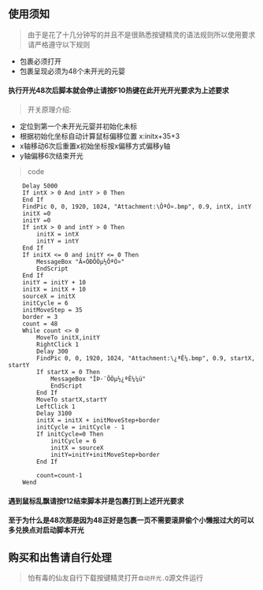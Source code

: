 ## 使用须知

> 由于是花了十几分钟写的并且不是很熟悉按键精灵的语法规则所以使用要求请严格遵守以下规则

- 包裹必须打开
- 包裹呈现必须为48个未开光的元婴

#### 执行开光48次后脚本就会停止请按F10热键在此开光开光要求为上述要求
> 开关原理介绍:

- 定位到第一个未开光元婴并初始化未标
- 根据初始化坐标自动计算鼠标偏移位置 x:initx+35+3
- x轴移动6次后重置x初始坐标按x偏移方式偏移y轴
- y轴偏移6次结束开光

> code

        Delay 5000
        If intX > 0 And intY > 0 Then
        End If
        FindPic 0, 0, 1920, 1024, "Attachment:\ÔªÓ¤.bmp", 0.9, intX, intY
        initX =0 
        initY =0 
        If intX > 0 and intY > 0 Then 
            initX = intX 
            initY = intY
        End If
        If initX <= 0 and initY <= 0 Then 
            MessageBox "Ã»ÓÐÕÒµ½ÔªÓ¤"
            EndScript
        End If
        initY = initY + 10
        initX = initX + 10
        sourceX = initX
        initCycle = 6
        initMoveStep = 35
        border = 3
        count = 48
        While count <> 0
            MoveTo initX,initY
            RightClick 1
            Delay 300
            FindPic 0, 0, 1920, 1024, "Attachment:\¿ªÊ¼.bmp", 0.9, startX, startY
            If startX = 0 Then 
                MessageBox "ÎÞ·¨ÕÒµ½¿ªÊ¼¼ü"
                EndScript
            End If
            MoveTo startX,startY
            LeftClick 1
            Delay 3100
            initX = initX + initMoveStep+border
            initCycle = initCycle - 1
            If initCycle=0 Then  
                initCycle = 6
                initX = sourceX
                initY=initY+initMoveStep+border
            End If
       
            count=count-1
        Wend


####  遇到鼠标乱飘请按f12结束脚本并是包裹打到上述开光要求

####  至于为什么是48次那是因为48正好是包裹一页不需要滚屏偷个小懒报过大的可以多兑换点对启动脚本开光

##   购买和出售请自行处理

> 怕有毒的仙友自行下载按键精灵打开`自动开光.Q`源文件运行